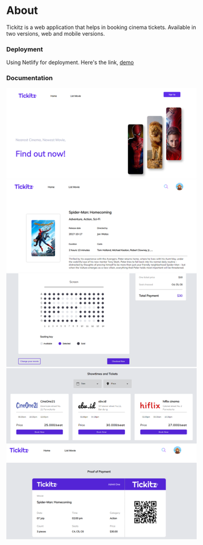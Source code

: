 # About

Tickitz is a web application that helps in booking cinema tickets. Available in two versions, web and mobile versions.

### Deployment

Using Netlify for deployment. Here's the link,
[demo](https://tickitz-dzakia.netlify.app/)

### Documentation 

<img src="./src/Components/img/Tickitz-Home.png"/>
<img src="./src/Components/img/Tickitz-Detail.png"/>
<img src="./src/Components/img/Tickitz-Booking.png"/>
<img src="./src/Components/img/Tickitz-Schedule.png"/>
<img src="./src/Components/img/Tickitz-Tiket.png"/>








